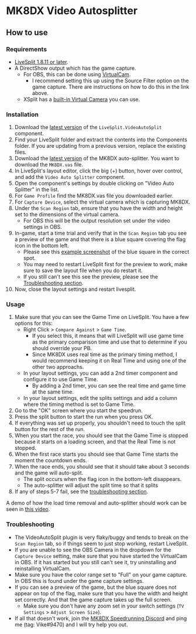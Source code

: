 ﻿# MK8DX Video Autosplitter

## How to use

### Requirements
- [LiveSplit 1.8.11 or later](http://livesplit.org/).
- A DirectShow output which has the game capture.
  - For OBS, this can be done using [VirtualCam](https://obsproject.com/forum/resources/obs-virtualcam.949/).
    - I recommend setting this up using the Source Filter option on the game capture. There are instructions on how to do this in the link above.
  - XSplit has a [built-in Virtual Camera](https://www.youtube.com/watch?v=WxPJdUtEae8) you can use.

### Installation
1. Download the [latest version](https://github.com/ROMaster2/LiveSplit.VideoAutoSplit/releases) of the `LiveSplit.VideoAutoSplit` component.
1. Find your LiveSplit folder and extract the contents into the Components folder. If you are updating from a previous version, replace the existing files.
1. Download the [latest version](https://github.com/VikeMK/MK8DX-Video-Autosplitter/releases) of the MK8DX auto-splitter. You want to download the `MK8DX.vas` file.
1. In LiveSplit's layout editor, click the big (+) button, hover over control, and add the `Video Auto Splitter` component.
1. Open the component's settings by double clicking on "Video Auto Splitter" in the list.
1. For `Game Profile` find the MK8DX.vas file you downloaded earlier.
1. For `Capture Device`, select the virtual camera which is capturing MK8DX.
1. Under the `Scan Region` tab, ensure that you have the width and height set to the dimensions of the virtual camera.
    -  For OBS this will be the output resolution set under the video settings in OBS.
1. In-game, start a time trial and verify that in the `Scan Region` tab you see a preview of the game and that there is a blue square covering the flag icon in the bottom left. 
    - Please see this [example screenshot](https://i.imgur.com/wtpRe2K.png) of the blue square in the correct spot.
    - You may need to restart LiveSplit first for the preview to work, make sure to save the layout file when you do restart it.
    - If you still can't see this see the preview, please see the [Troubleshooting section](#troubleshooting).
1. Now, close the layout settings and restart livesplit.

### Usage
1. Make sure that you can see the Game Time on LiveSplit. You have a few options for this:
    - Right Click > `Compare Against` > `Game Time`.
      - If you select this, it means that will LiveSplit will use game time as the primary comparison time and use that to determine if you should override your PB.
      - Since MK8DX uses real time as the primary timing method, I would recommend keeping it on Real Time and using one of the other two approachs.
    - In your layout settings, you can add a 2nd timer component and configure it to use Game Time. 
      - By adding a 2nd timer, you can see the real time and game time at the same time.
    - In your layout settings, edit the splits settings and add a column where the timing method is set to Game Time.
1. Go to the "OK" screen where you start the speedrun.
1. Press the split button to start the run when you press OK.
1. If everything was set up properly, you shouldn't need to touch the split button for the rest of the run.
1. When you start the race, you should see that the Game Time is stopped because it starts on a loading screen, and that the Real Time is not stopped.
1. When the first race starts you should see that Game Time starts the moment the countdown ends.
1. When the race ends, you should see that it should take about 3 seconds and the game will auto-split.
    - The split occurs when the flag icon in the bottom-left disappears.
    - The auto-splitter will adjust the split time so that it splits
1. If any of steps 5-7 fail, see the [troubleshooting section](#troubleshooting).

A demo of how the load time removal and auto-splitter should work can be seen in [this video](https://www.youtube.com/watch?v=JiVRPFryKb0).

### Troubleshooting
- The VideoAutoSplit plugin is very flaky/buggy and tends to break on the `Scan Region` tab, so if things seem to just stop working, restart LiveSplit.
- If you are unable to see the OBS Camera in the dropdown for the `Capture Device` setting, make sure that you have started the VirtualCam in OBS. If it has started but you still can't see it, try uninstalling and reinstalling VirtualCam.
- Make sure you have the color range set to "Full" on your game capture. In OBS this is found under the game capture settings.
- If you can see a preview of the game, but the blue square does not appear on top of the flag, make sure that you have the width and height set correctly. And that the game capture takes up the full screen.
  - Make sure you don't have any zoom set in your switch settings (`TV Settings` > `Adjust Screen Size`).
- If all that doesn't work, join the [MK8DX Speedrunning Discord](https://discord.gg/Z5sHc3X) and ping me (tag: Vike#9470) and I will try help you out.
